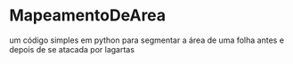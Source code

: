 # MapeamentoDeArea
um código simples em python para segmentar a área de uma folha antes e depois de se atacada por lagartas

